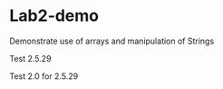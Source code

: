# Lab2-demo
Demonstrate use of arrays and manipulation of Strings

Test 2.5.29

Test 2.0 for 2.5.29
